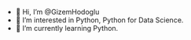 - 👋 Hi, I’m @GizemHodoglu
- 👀 I’m interested in Python, Python for Data Science.
- 🌱 I’m currently learning Python.


<!---
GizemHodoglu/GizemHodoglu is a ✨ special ✨ repository because its `README.md` (this file) appears on your GitHub profile.
You can click the Preview link to take a look at your changes.
--->
